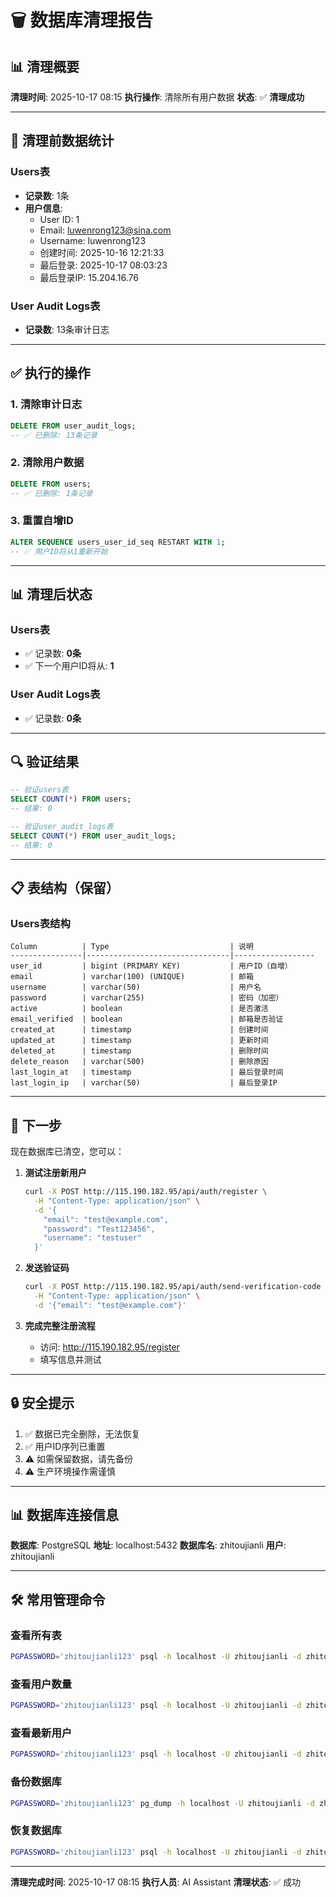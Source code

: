 # 🗑️ 数据库清理报告

## 📊 清理概要

**清理时间**: 2025-10-17 08:15
**执行操作**: 清除所有用户数据
**状态**: ✅ **清理成功**

---

## 📝 清理前数据统计

### Users表

- **记录数**: 1条
- **用户信息**:
  - User ID: 1
  - Email: luwenrong123@sina.com
  - Username: luwenrong123
  - 创建时间: 2025-10-16 12:21:33
  - 最后登录: 2025-10-17 08:03:23
  - 最后登录IP: 15.204.16.76

### User Audit Logs表

- **记录数**: 13条审计日志

---

## ✅ 执行的操作

### 1. 清除审计日志

```sql
DELETE FROM user_audit_logs;
-- ✅ 已删除: 13条记录
```

### 2. 清除用户数据

```sql
DELETE FROM users;
-- ✅ 已删除: 1条记录
```

### 3. 重置自增ID

```sql
ALTER SEQUENCE users_user_id_seq RESTART WITH 1;
-- ✅ 用户ID将从1重新开始
```

---

## 📊 清理后状态

### Users表

- ✅ 记录数: **0条**
- ✅ 下一个用户ID将从: **1**

### User Audit Logs表

- ✅ 记录数: **0条**

---

## 🔍 验证结果

```sql
-- 验证users表
SELECT COUNT(*) FROM users;
-- 结果: 0

-- 验证user_audit_logs表
SELECT COUNT(*) FROM user_audit_logs;
-- 结果: 0
```

---

## 📋 表结构（保留）

### Users表结构

```
Column          | Type                           | 说明
----------------|--------------------------------|------------------
user_id         | bigint (PRIMARY KEY)           | 用户ID（自增）
email           | varchar(100) (UNIQUE)          | 邮箱
username        | varchar(50)                    | 用户名
password        | varchar(255)                   | 密码（加密）
active          | boolean                        | 是否激活
email_verified  | boolean                        | 邮箱是否验证
created_at      | timestamp                      | 创建时间
updated_at      | timestamp                      | 更新时间
deleted_at      | timestamp                      | 删除时间
delete_reason   | varchar(500)                   | 删除原因
last_login_at   | timestamp                      | 最后登录时间
last_login_ip   | varchar(50)                    | 最后登录IP
```

---

## 🎯 下一步

现在数据库已清空，您可以：

1. **测试注册新用户**

   ```bash
   curl -X POST http://115.190.182.95/api/auth/register \
     -H "Content-Type: application/json" \
     -d '{
       "email": "test@example.com",
       "password": "Test123456",
       "username": "testuser"
     }'
   ```

2. **发送验证码**

   ```bash
   curl -X POST http://115.190.182.95/api/auth/send-verification-code \
     -H "Content-Type: application/json" \
     -d '{"email": "test@example.com"}'
   ```

3. **完成完整注册流程**
   - 访问: http://115.190.182.95/register
   - 填写信息并测试

---

## 🔒 安全提示

1. ✅ 数据已完全删除，无法恢复
2. ✅ 用户ID序列已重置
3. ⚠️ 如需保留数据，请先备份
4. ⚠️ 生产环境操作需谨慎

---

## 📊 数据库连接信息

**数据库**: PostgreSQL
**地址**: localhost:5432
**数据库名**: zhitoujianli
**用户**: zhitoujianli

---

## 🛠️ 常用管理命令

### 查看所有表

```bash
PGPASSWORD='zhitoujianli123' psql -h localhost -U zhitoujianli -d zhitoujianli -c "\dt"
```

### 查看用户数量

```bash
PGPASSWORD='zhitoujianli123' psql -h localhost -U zhitoujianli -d zhitoujianli -c "SELECT COUNT(*) FROM users;"
```

### 查看最新用户

```bash
PGPASSWORD='zhitoujianli123' psql -h localhost -U zhitoujianli -d zhitoujianli -c "SELECT * FROM users ORDER BY created_at DESC LIMIT 10;"
```

### 备份数据库

```bash
PGPASSWORD='zhitoujianli123' pg_dump -h localhost -U zhitoujianli -d zhitoujianli > backup_$(date +%Y%m%d_%H%M%S).sql
```

### 恢复数据库

```bash
PGPASSWORD='zhitoujianli123' psql -h localhost -U zhitoujianli -d zhitoujianli < backup_file.sql
```

---

**清理完成时间**: 2025-10-17 08:15
**执行人员**: AI Assistant
**清理状态**: ✅ 成功

